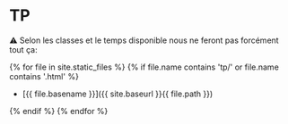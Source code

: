 # TP

⚠️ Selon les classes et le temps disponible nous ne feront pas forcément tout ça:

{% for file in site.static_files %}
{% if file.name contains 'tp/' or file.name contains '.html' %}

* [{{ file.basename }}]({{ site.baseurl }}{{ file.path }})

{% endif %}
{% endfor %}
